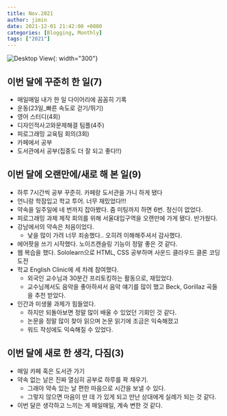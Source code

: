 ```yaml
---
title: Nov.2021
author: jimin
date: 2021-12-01 21:42:00 +0800 
categories: [Blogging, Monthly]
tags: ["2021"]
---
```


![Desktop View](https://img1.daumcdn.net/thumb/R1280x0/?scode=mtistory2&fname=https%3A%2F%2Fblog.kakaocdn.net%2Fdn%2FMbJDO%2FbtrmKZFomuY%2FXuvsCYeUh4RoSiV0uK5f1k%2Fimg.jpg){: width="300"}

## 이번 달에 꾸준히 한 일(7)

- 매일매일 내가 한 일 다이어리에 꼼꼼히 기록
- 운동(23일_빠른 속도로 걷기/뛰기)
- 영어 스터디(4회)
- 디자인적사고와문제해결 팀플(4주)
- 피로그래밍 교육팀 회의(3회)
- 카페에서 공부
- 도서관에서 공부(집중도 더 잘 되고 좋다!!)

## 이번 달에 오랜만에/새로 해 본 일(9)

- 하루 7시간씩 공부 꾸준히. 카페랑 도서관을 가니 하게 됐다
- 언니랑 학잠입고 학교 투어. 너무 재밌었다!!!
- 약속을 일주일에 네 번까지 잡아봤다. 줌 미팅까지 하면 6번. 정신이 없었다.
- 피로그래밍 과제 제작 회의를 위해 서울대입구역을 오랜만에 가게 됐다. 반가웠다.
- 강남에서의 약속은 처음이었다. 
    - 낯을 많이 가려 너무 죄송했다.. 오히려 이해해주셔서 감사했다.
- 에어팟을 쓰기 시작했다. 노이즈캔슬링 기능이 정말 좋은 것 같다. 
- 웹 복습을 했다. Sololearn으로 HTML, CSS 공부하며 사운드 클라우드 클론 코딩 도전
- 학교 English Clinic에 세 차례 참여했다. 
    - 외국인 교수님과 30분간 프리토킹하는 활동으로, 재밌었다.
    - 교수님께서도 음악을 좋아하셔서 음악 얘기를 많이 했고 Beck, Gorillaz 곡들을 추천 받았다.
- 인간과 미생물 과제가 힘들었다. 
    - 하지만 되돌아보면 정말 많이 배울 수 있었던 기회인 것 같다. 
    - 논문을 정말 많이 찾아 읽으며 논문 읽기에 조금은 익숙해졌고
    - 워드 작성에도 익숙해질 수 있었다. 

## 이번 달에 새로 한 생각, 다짐(3)

- 매일 카페 혹은 도서관 가기
- 약속 없는 날은 진짜 열심히 공부로 하루를 꽉 채우기. 
    - 그래야 약속 있는 날 편한 마음으로 시간을 보낼 수 있다. 
    - 그렇지 않으면 마음이 딴 데 가 있게 되고 만난 상대에게 실례가 되는 것 같다.
- 이번 달은 생각하고 느끼는 게 매일매일, 계속 변한 것 같다.